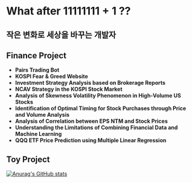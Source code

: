 # What after 11111111 + 1 ??
## 작은 변화로 세상을 바꾸는 개발자

## Finance Project
- **Pairs Trading Bot**
- **KOSPI Fear & Greed Website**
- **Investment Strategy Analysis based on Brokerage Reports**
- **NCAV Strategy in the KOSPI Stock Market**
- **Analysis of Skewness Volatility Phenomenon in High-Volume US Stocks**
- **Identification of Optimal Timing for Stock Purchases through Price and Volume Analysis**
- **Analysis of Correlation between EPS NTM and Stock Prices**
- **Understanding the Limitations of Combining Financial Data and Machine Learning**
- **QQQ ETF Price Prediction using Multiple Linear Regression**

## Toy Project


[![Anurag's GitHub stats](https://github-readme-stats.vercel.app/api?username=anuraghazra)](https://github.com/anuraghazra/github-readme-stats)

<!--
![](./profile-3d-contrib/profile-south-season-animate.svg)
-->
